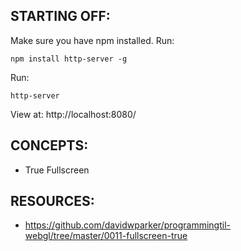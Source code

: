 ## STARTING OFF:

Make sure you have npm installed.
Run:
```
npm install http-server -g
```

Run:
```
http-server
```

View at: http://localhost:8080/

## CONCEPTS:

* True Fullscreen

## RESOURCES:

* https://github.com/davidwparker/programmingtil-webgl/tree/master/0011-fullscreen-true
